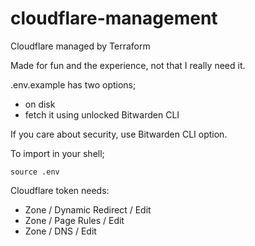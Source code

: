 # cloudflare-management
Cloudflare managed by Terraform

Made for fun and the experience, not that I really need it.

.env.example has two options;

- on disk
- fetch it using unlocked Bitwarden CLI

If you care about security, use Bitwarden CLI option.

To import in your shell;

```
source .env
```

Cloudflare token needs:
- Zone / Dynamic Redirect / Edit
- Zone / Page Rules / Edit
- Zone / DNS / Edit